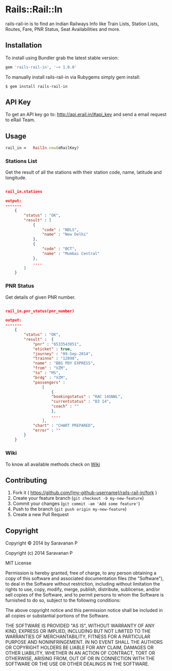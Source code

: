 # Rails::Rail::In

rails-rail-in is to find an Indian Railways Info like Train Lists, Station Lists, Routes, Fare, PNR Status, Seat Availabilities and more.

## Installation

To install using Bundler grab the latest stable version:

```ruby
gem 'rails-rail-in', '~> 1.0.0'
```

To manually install rails-rail-in via Rubygems simply gem install:

    $ gem install rails-rail-in

## API Key

To get an API key go to: http://api.erail.in/#api_key and send a email request to eRail Team.

## Usage

```ruby
rail_in =	RailIn.new(eRailKey)
```
### Stations List

Get the result of all the stations with their station code, name, latitude and longitude.

```json

rail_in.stations

output:
-------
	{
		"status" : "OK",
		"result" : [
			{ 
				"code" : "NDLS",
				"name" : "New Delhi"
			},
			{ 
				"code" : "BCT",
				"name" : "Mumbai Central"
			},
			....
		]
	}
```

### PNR Status

Get details of given PNR number.

```json

rail_in.pnr_status(pnr_number)

output:
-------
	{
		"status" : "OK",
		"result" :  { 
			"pnr" : "6533543051",
			"eticket" : true,
			"journey" : "09-Sep-2014",
			"trainno" : "12898",
			"name" : "BBS PDY EXPRESS",
			"from" : "VZM",
			"to" : "MS",
			"brdg" : "VZM",
			"passengers" : 
				[
					{
					"bookingstatus" : "RAC 14GNWL",
					"currentstatus" : "B3 14",
					"coach" : ""
					},
					....
				],
			"chart" : "CHART PREPARED",
			"error" : ""
		}
	}
```

### Wiki

To know all available methods check on <a href="https://github.com/psaravanan/rails-rail-in/wiki">Wiki </a>

## Contributing

1. Fork it ( https://github.com/[my-github-username]/rails-rail-in/fork )
2. Create your feature branch (`git checkout -b my-new-feature`)
3. Commit your changes (`git commit -am 'Add some feature'`)
4. Push to the branch (`git push origin my-new-feature`)
5. Create a new Pull Request

## Copyright

Copyright © 2014 by Saravanan P

Copyright (c) 2014 Saravanan P

MIT License

Permission is hereby granted, free of charge, to any person obtaining
a copy of this software and associated documentation files (the
"Software"), to deal in the Software without restriction, including
without limitation the rights to use, copy, modify, merge, publish,
distribute, sublicense, and/or sell copies of the Software, and to
permit persons to whom the Software is furnished to do so, subject to
the following conditions:

The above copyright notice and this permission notice shall be
included in all copies or substantial portions of the Software.

THE SOFTWARE IS PROVIDED "AS IS", WITHOUT WARRANTY OF ANY KIND,
EXPRESS OR IMPLIED, INCLUDING BUT NOT LIMITED TO THE WARRANTIES OF
MERCHANTABILITY, FITNESS FOR A PARTICULAR PURPOSE AND
NONINFRINGEMENT. IN NO EVENT SHALL THE AUTHORS OR COPYRIGHT HOLDERS BE
LIABLE FOR ANY CLAIM, DAMAGES OR OTHER LIABILITY, WHETHER IN AN ACTION
OF CONTRACT, TORT OR OTHERWISE, ARISING FROM, OUT OF OR IN CONNECTION
WITH THE SOFTWARE OR THE USE OR OTHER DEALINGS IN THE SOFTWARE.
